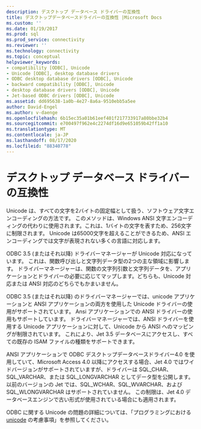 ```yaml
---
description: デスクトップ データベース ドライバーの互換性
title: デスクトップデータベースドライバーの互換性 |Microsoft Docs
ms.custom: ''
ms.date: 01/19/2017
ms.prod: sql
ms.prod_service: connectivity
ms.reviewer: ''
ms.technology: connectivity
ms.topic: conceptual
helpviewer_keywords:
- compatibility [ODBC], Unicode
- Unicode [ODBC], desktop database drivers
- ODBC desktop database drivers [ODBC], Unicode
- backward compatibility [ODBC], Unicode
- desktop database drivers [ODBC], Unicode
- Jet-based ODBC drivers [ODBC], Unicode
ms.assetid: dd695638-1a0b-4e27-8a6a-9510ebb5a5ee
author: David-Engel
ms.author: v-daenge
ms.openlocfilehash: 6b15ec35a01b61eef401f217733917a80bbe32b4
ms.sourcegitcommit: e700497f962e4c2274df16d9e651059b42ff1a10
ms.translationtype: MT
ms.contentlocale: ja-JP
ms.lasthandoff: 08/17/2020
ms.locfileid: "88340778"
---
```

# <a name="desktop-database-driver-compatibility"></a>デスクトップ データベース ドライバーの互換性
Unicode は、すべての文字を2バイトの固定幅として扱う、ソフトウェア文字エンコーディングの方法です。 このメソッドは、Windows ANSI 文字エンコーディングの代わりに使用されます。これは、1バイトの文字を表すため、256文字に制限されます。 Unicode は65000文字を超えることができるため、ANSI エンコーディングでは文字が表現されない多くの言語に対応します。  
  
 ODBC 3.5 (またはそれ以降) ドライバーマネージャーが Unicode 対応になっています。 これは、関数呼び出しと文字列データ型の2つの主な領域に影響します。 ドライバーマネージャーは、関数の文字列引数と文字列データを、アプリケーションとドライバーの必要に応じてマップします。どちらも、Unicode 対応または ANSI 対応のどちらでもかまいません。  
  
 ODBC 3.5 (またはそれ以降) のドライバーマネージャーでは、unicode アプリケーションと ANSI アプリケーションの両方を使用した Unicode ドライバーの使用がサポートされています。 Ansi アプリケーションでの ANSI ドライバーの使用もサポートしています。 ドライバーマネージャーでは、ANSI ドライバーを使用する Unicode アプリケーションに対して、Unicode から ANSI へのマッピングが制限されています。 これにより、Jet 3.5 データベースにアクセスし、すべての既存の ISAM ファイルの種類をサポートできます。  
  
 ANSI アプリケーションで ODBC デスクトップデータベースドライバー4.0 を使用していて、Microsoft Access 4.0 以降にアクセスする場合、Jet 4.0 ではワイドバージョンがサポートされていますが、ドライバーは SQL_CHAR、SQL_VARCHAR、または SQL_LONGVARCHAR としてデータ型を公開します。 以前のバージョンの Jet では、SQL_WCHAR、SQL_WVARCHAR、および SQL_WLONGVARCHAR はサポートされていません。 この制限は、Jet 4.0 データベースエンジンで古い形式が使用されている場合にも適用されます。  
  
 ODBC に関する Unicode の問題の詳細については、「プログラミングにおける [unicode](../../odbc/reference/develop-app/unicode.md) の考慮事項」を参照してください。
